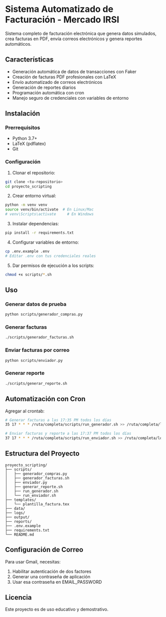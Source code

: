 # Sistema Automatizado de Facturación - Mercado IRSI

Sistema completo de facturación electrónica que genera datos simulados, crea facturas en PDF, envía correos electrónicos y genera reportes automáticos.

## Características

- Generación automática de datos de transacciones con Faker
- Creación de facturas PDF profesionales con LaTeX
- Envío automatizado de correos electrónicos
- Generación de reportes diarios
- Programación automática con cron
- Manejo seguro de credenciales con variables de entorno

## Instalación

### Prerrequisitos

- Python 3.7+
- LaTeX (pdflatex)
- Git

### Configuración

1. Clonar el repositorio:
```bash
git clone <tu-repositorio>
cd proyecto_scripting
```

2. Crear entorno virtual:
```bash
python -m venv venv
source venv/bin/activate  # En Linux/Mac
# venv\Scripts\activate     # En Windows
```

3. Instalar dependencias:
```bash
pip install -r requirements.txt
```

4. Configurar variables de entorno:
```bash
cp .env.example .env
# Editar .env con tus credenciales reales
```

5. Dar permisos de ejecución a los scripts:
```bash
chmod +x scripts/*.sh
```

## Uso

### Generar datos de prueba
```bash
python scripts/generador_compras.py
```

### Generar facturas
```bash
./scripts/generador_facturas.sh
```

### Enviar facturas por correo
```bash
python scripts/enviador.py
```

### Generar reporte
```bash
./scripts/generar_reporte.sh
```

## Automatización con Cron

Agregar al crontab:
```bash
# Generar facturas a las 17:35 PM todos los días
35 17 * * * /ruta/completa/scripts/run_generador.sh >> /ruta/completa/logs/cron.log 2>&1

# Enviar facturas y reporte a las 17:37 PM todos los días
37 17 * * * /ruta/completa/scripts/run_enviador.sh >> /ruta/completa/logs/cron.log 2>&1
```

## Estructura del Proyecto

```
proyecto_scripting/
├── scripts/
│   ├── generador_compras.py
│   ├── generador_facturas.sh
│   ├── enviador.py
│   ├── generar_reporte.sh
│   ├── run_generador.sh
│   └── run_enviador.sh
├── templates/
│   └── plantilla_factura.tex
├── data/
├── logs/
├── output/
├── reports/
├── .env.example
├── requirements.txt
└── README.md
```

## Configuración de Correo

Para usar Gmail, necesitas:
1. Habilitar autenticación de dos factores
2. Generar una contraseña de aplicación
3. Usar esa contraseña en EMAIL_PASSWORD

## Licencia

Este proyecto es de uso educativo y demostrativo.